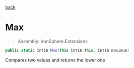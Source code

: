 ﻿

[back](/IronSphere.Extensions/ShortExtension)

# Max

> Assembly: IronSphere.Extensions

```csharp
public static Int16 Max(this Int16 this, Int16 maximum)
```

Compares two values and returns the lower one

 
